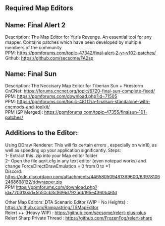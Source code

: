 **Required Map Editors**
---
**Name: Final Alert 2**
-
Description: The Map Editor for Yuris Revenge. An essential tool for any mapper.
Contains patches which have been developed by multiple members of the community <br />
PPM:     <https://ppmforums.com/topic-47342/final-alert-2-yr-v102-patches/> <br />
Github:  <https://github.com/secsome/FA2sp> 

**Name: Final Sun**
-
Description: The Neccisary Map Editor for Tiberian Sun + Firestorm <br />
CnCNet: <https://forums.cncnet.org/topic/6720-final-sun-complete-fixed/> <br />
PPM:    <https://ppmforums.com/download.php?id=71505> <br />
PPM:    <https://ppmforums.com/topic-48112/a-finalsun-standalone-with-cncmods-and-toolkit/> <br />
PPM (SP Merged): <https://ppmforums.com/topic-47355/finalsun-101-patches/> 

**Additions to the Editor:**
-
Using DDraw Renderer:
This will fix certain errors , especially on win10, as well as speeding up your application significantly. Steps: <br />
1- Extract this .zip into your Map editor folder <br />
2- Open the file aqrit.cfg in any text editor (even notepad works) and change ForceDirectDrawEmulation = 0 from 0 to =1 <br />
Discord: <https://cdn.discordapp.com/attachments/446580509481369600/839781062468698122/ddwrapper.zip> <br />
PPM       <https://ppmforums.com/download.php?id=72031&sid=5b50cb3c1696d792adb195e4360b46fd> 

Other Map Editors:
DTA Scenario Editor (WIP - No Heights) : <https://github.com/Rampastring/TSMapEditor> <br />
Relert ++ (Heavy WIP)                                 : <https://github.com/secsome/relert-plus-plus> <br />
Relert Sharp Private Thread                              : <https://github.com/FrozenFog/relert-sharp> <br />
